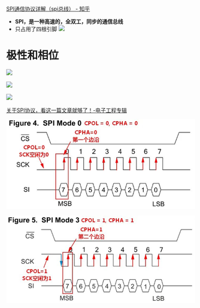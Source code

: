 [SPI通信协议详解（spi总线） - 知乎](https://zhuanlan.zhihu.com/p/150121520)

- **SPI，是一种高速的，全双工，同步的通信总线**
- 只占用了四根引脚
![](assets/截图_20231004140931.png)

# 极性和相位
![](assets/截图_20231004141237.png)

![](assets/截图_20231004141240.png)

![](assets/截图_20231004141244.png)

[关于SPI协议，看这一篇文章就够了！-电子工程专辑](https://www.eet-china.com/mp/a63094.html)

![](assets/Pasted%20image%2020231104155258.png)

![](assets/Pasted%20image%2020231104155313.png)